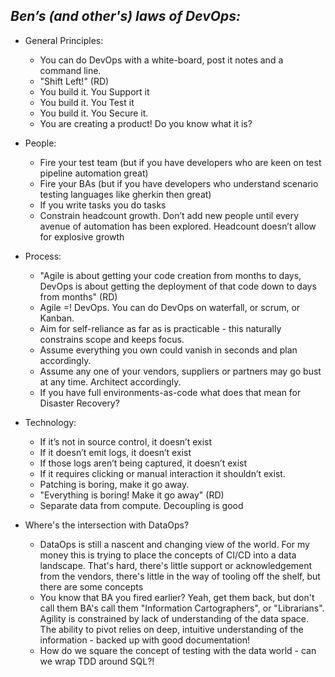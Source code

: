 ﻿## *Ben’s (and other's) laws of DevOps:*
	
- General Principles:
  - You can do DevOps with a white-board, post it notes and a command line.
  - "Shift Left!" (RD) 
  - You build it. You Support it
  - You build it. You Test it
  - You build it. You Secure it.
  - You are creating a product! Do you know what it is?

- People:
  - Fire your test team (but if you have developers who are keen on test pipeline automation great)
  - Fire your BAs (but if you have developers who understand scenario testing languages like gherkin then great)
  - If you write tasks you do tasks
  - Constrain headcount growth. Don’t add new people until every avenue of automation has been explored. Headcount doesn’t allow for explosive growth

- Process:
  - "Agile is about getting your code creation from months to days, DevOps is about getting the deployment of that code down to days from months" (RD)
  - Agile =! DevOps. You can do DevOps on waterfall, or scrum, or Kanban. 
  - Aim for self-reliance as far as is practicable - this naturally constrains scope and keeps focus. 
  - Assume everything you own could vanish in seconds and plan accordingly.
  - Assume any one of your vendors, suppliers or partners may go bust at any time. Architect accordingly.
  - If you have full environments-as-code what does that mean for Disaster Recovery?

- Technology:
  - If it’s not in source control, it doesn’t exist
  - If it doesn’t emit logs, it doesn’t exist
  - If those logs aren’t being captured, it doesn’t exist
  - If it requires clicking or manual interaction it shouldn’t exist. 
  - Patching is boring, make it go away.
  - "Everything is boring! Make it go away" (RD)
  - Separate data from compute. Decoupling is good

- Where's the intersection with DataOps?
  - DataOps is still a nascent and changing view of the world. For my money this is trying to place the concepts of CI/CD into a data landscape. That's hard, there's little support or acknowledgement from the vendors, there's little in the way of tooling off the shelf, but there are some concepts
  - You know that BA you fired earlier? Yeah, get them back, but don't call them BA's call them "Information Cartographers", or "Librarians". Agility is constrained by lack of understanding of the data space. The ability to pivot relies on deep, intuitive understanding of the information - backed up with good documentation!
  - How do we square the concept of testing with the data world - can we wrap TDD around SQL?!
